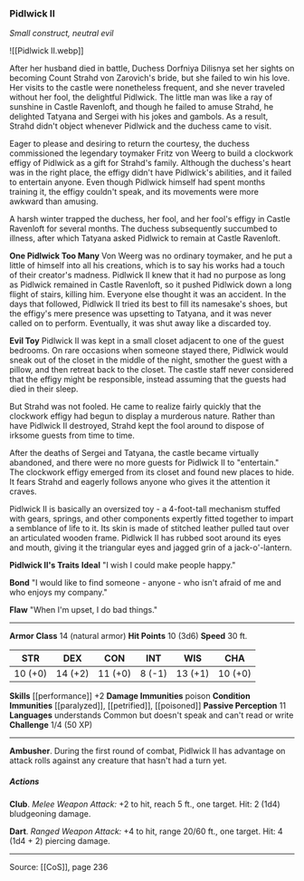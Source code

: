 ### Pidlwick II
_Small construct, neutral evil_

![[Pidlwick II.webp]]

After her husband died in battle, Duchess Dorfniya Dilisnya set her sights on becoming Count Strahd von Zarovich's bride, but she failed to win his love. Her visits to the castle were nonetheless frequent, and she never traveled without her fool, the delightful Pidlwick. The little man was like a ray of sunshine in Castle Ravenloft, and though he failed to amuse Strahd, he delighted Tatyana and Sergei with his jokes and gambols. As a result, Strahd didn't object whenever Pidlwick and the duchess came to visit.

Eager to please and desiring to return the courtesy, the duchess commissioned the legendary toymaker Fritz von Weerg to build a clockwork effigy of Pidlwick as a gift for Strahd's family. Although the duchess's heart was in the right place, the effigy didn't have Pidlwick's abilities, and it failed to entertain anyone. Even though Pidlwick himself had spent months training it, the effigy couldn't speak, and its movements were more awkward than amusing.

A harsh winter trapped the duchess, her fool, and her fool's effigy in Castle Ravenloft for several months. The duchess subsequently succumbed to illness, after which Tatyana asked Pidlwick to remain at Castle Ravenloft.

**One Pidlwick Too Many** Von Weerg was no ordinary toymaker, and he put a little of himself into all his creations, which is to say his works had a touch of their creator's madness. Pidlwick II knew that it had no purpose as long as Pidlwick remained in Castle Ravenloft, so it pushed Pidlwick down a long flight of stairs, killing him. Everyone else thought it was an accident. In the days that followed, Pidlwick II tried its best to fill its namesake's shoes, but the effigy's mere presence was upsetting to Tatyana, and it was never called on to perform. Eventually, it was shut away like a discarded toy.


**Evil Toy** Pidlwick II was kept in a small closet adjacent to one of the guest bedrooms. On rare occasions when someone stayed there, Pidlwick would sneak out of the closet in the middle of the night, smother the guest with a pillow, and then retreat back to the closet. The castle staff never considered that the effigy might be responsible, instead assuming that the guests had died in their sleep.

But Strahd was not fooled. He came to realize fairly quickly that the clockwork effigy had begun to display a murderous nature. Rather than have Pidlwick II destroyed, Strahd kept the fool around to dispose of irksome guests from time to time.

After the deaths of Sergei and Tatyana, the castle became virtually abandoned, and there were no more guests for Pidlwick II to "entertain." The clockwork effigy emerged from its closet and found new places to hide. It fears Strahd and eagerly follows anyone who gives it the attention it craves.

Pidlwick II is basically an oversized toy - a 4-foot-tall mechanism stuffed with gears, springs, and other components expertly fitted together to impart a semblance of life to it. Its skin is made of stitched leather pulled taut over an articulated wooden frame. Pidlwick II has rubbed soot around its eyes and mouth, giving it the triangular eyes and jagged grin of a jack-o'-lantern.



**Pidlwick II's Traits** **Ideal** "I wish I could make people happy."


**Bond** "I would like to find someone - anyone - who isn't afraid of me and who enjoys my company."


**Flaw** "When I'm upset, I do bad things."







---

**Armor Class** 14 (natural armor)
**Hit Points** 10 (3d6)
**Speed** 30 ft.

| STR     | DEX     | CON     | INT     | WIS     | CHA     |
|---------|---------|---------|---------|---------|---------|
| 10 (+0) | 14 (+2) | 11 (+0) | 8 (-1) | 13 (+1) | 10 (+0) |

**Skills** [[performance]] +2
**Damage Immunities** poison
**Condition Immunities** [[paralyzed]], [[petrified]], [[poisoned]]
**Passive Perception** 11
**Languages** understands Common but doesn't speak and can't read or write
**Challenge** 1/4 (50 XP)

---

**Ambusher**. During the first round of combat, Pidlwick II has advantage on attack rolls against any creature that hasn't had a turn yet.

##### Actions
**Club**. _Melee Weapon Attack:_ +2 to hit, reach 5 ft., one target. Hit: 2 (1d4) bludgeoning damage.

**Dart**. _Ranged Weapon Attack:_ +4 to hit, range 20/60 ft., one target. Hit: 4 (1d4 + 2) piercing damage.


---

Source: [[CoS]], page 236